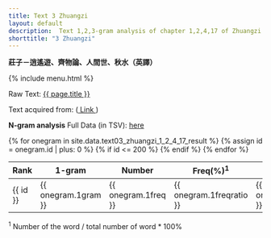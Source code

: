 ```yaml
---
title: Text 3 Zhuangzi
layout: default
description:  Text 1,2,3-gram analysis of chapter 1,2,4,17 of Zhuangzi (Translated by Burton Watson)
shorttitle: "3 Zhuangzi"
---
```


**莊子－逍遙遊、齊物論、人間世、秋水（英譯）**

{% include menu.html %}


Raw Text: <a href="../rawtext/text03_zhuangzi_1_2_4_17.txt"> {{ page.title }} </a>

Text acquired from: (<a href="https://terebess.hu/english/tao/Zhuangzi-Burton-Watson.pdf"> Link </a>)



**N-gram analysis** Full Data (in TSV): <a href="../tsv/text03_zhuangzi_1_2_4_17_result.tsv"> here </a>

<table>
<colgroup>
<col width="100 px" />
<col width="100 px" />
<col width="100 px" />
<col width="100 px" />

<col width="100 px" />
<col width="100 px" />
<col width="100 px" />

<col width="100 px" />
<col width="100 px" />
<col width="100 px" />

</colgroup>
<thead>
<tr class="header">
<th>Rank</th>
<th>1-gram</th>
<th>Number</th>
<th>Freq(%)<sup>1</sup></th>
<th>2-gram</th>
<th>Number</th>
<th>Freq(%)<sup>1</sup></th>
<th>3-gram</th>
<th>Number</th>
<th>Freq(%)<sup>1</sup></th>

</tr>
</thead>
<tbody>
{% for onegram in site.data.text03_zhuangzi_1_2_4_17_result %}
  {% assign id = onegram.id | plus: 0 %}
  {% if id <= 200 %}
  <tr>
    <td markdown="span">{{ id }}</td>
    <td markdown="span">{{ onegram.1gram }}</td>
    <td markdown="span">{{ onegram.1freq }}</td>
    <td markdown="span">{{ onegram.1freqratio }} </td>
    <td markdown="span">{{ onegram.2gram }}</td>
    <td markdown="span">{{ onegram.2freq }}</td>
    <td markdown="span">{{ onegram.2freqratio }} </td>
    <td markdown="span">{{ onegram.3gram }}</td>
    <td markdown="span">{{ onegram.3freq }}</td>
    <td markdown="span">{{ onegram.3freqratio }} </td>
  </tr>
  {% endif %}
{% endfor %}
</tbody>
</table>
<sup>1</sup> Number of the word / total number of word * 100%
